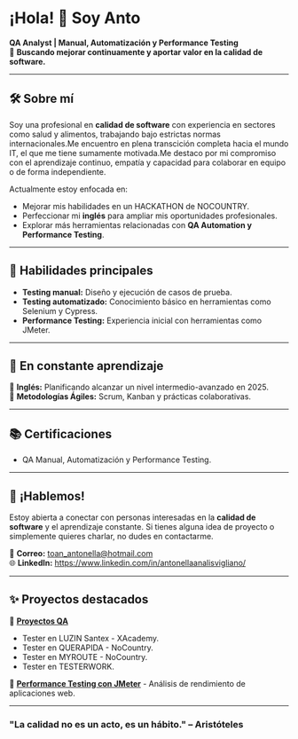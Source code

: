 # ¡Hola! 👋 Soy Anto

**QA Analyst | Manual, Automatización y Performance Testing**  
🎯 **Buscando mejorar continuamente y aportar valor en la calidad de software.**

---

## 🛠 Sobre mí  
Soy una profesional en **calidad de software** con experiencia en sectores como salud y alimentos, trabajando bajo estrictas normas internacionales.Me encuentro en plena transcición completa hacia el mundo IT, el que me tiene sumamente motivada.Me destaco por mi compromiso con el aprendizaje continuo, empatía y capacidad para colaborar en equipo o de forma independiente.  

Actualmente estoy enfocada en:  
- Mejorar mis habilidades en un HACKATHON de NOCOUNTRY.  
- Perfeccionar mi **inglés** para ampliar mis oportunidades profesionales.  
- Explorar más herramientas relacionadas con **QA Automation y Performance Testing**.  

---

## 🚀 Habilidades principales  
- **Testing manual:** Diseño y ejecución de casos de prueba.  
- **Testing automatizado:** Conocimiento básico en herramientas como Selenium y Cypress.  
- **Performance Testing:** Experiencia inicial con herramientas como JMeter.  

---

## 🌱 En constante aprendizaje  

🔹 **Inglés:** Planificando alcanzar un nivel intermedio-avanzado en 2025.  
🔹 **Metodologías Ágiles:** Scrum, Kanban y prácticas colaborativas.

---

## 📚 Certificaciones  
- QA Manual, Automatización y Performance Testing.  


---

## 💬 ¡Hablemos!  
Estoy abierta a conectar con personas interesadas en la **calidad de software** y el aprendizaje constante. Si tienes alguna idea de proyecto o simplemente quieres charlar, no dudes en contactarme.  

📧 **Correo:** toan_antonella@hotmail.com  
🌐 **LinkedIn:** https://www.linkedin.com/in/antonellaanalisvigliano/  

---

## ✨ Proyectos destacados  
🌟 **[Proyectos QA](#)** 
- Tester en LUZIN Santex - XAcademy.
- Tester en QUERAPIDA - NoCountry.
- Tester en MYROUTE - NoCountry.
- Tester en TESTERWORK.

🌟 **[Performance Testing con JMeter](#)** - Análisis de rendimiento de aplicaciones web.  

---

### "La calidad no es un acto, es un hábito." – Aristóteles  

<!--
**121189/121189** is a ✨ _special_ ✨ repository because its `README.md` (this file) appears on your GitHub profile.

Here are some ideas to get you started:

- 🔭 I’m currently working on ...
- 🌱 I’m currently learning ...
- 👯 I’m looking to collaborate on ...
- 🤔 I’m looking for help with ...
- 💬 Ask me about ...
- 📫 How to reach me: ...
- 😄 Pronouns: ...
- ⚡ Fun fact: ...
-->
